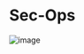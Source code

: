 # Sec-Ops

![image](https://user-images.githubusercontent.com/114626248/234378973-ceea868d-84ce-4aed-949a-f18577dde80f.png)



